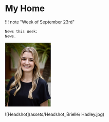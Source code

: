 # My Home

!!! note "Week of September 23rd"

    News this Week: 
    News. 

<img src="https://raw.githubusercontent.com/bhadley11/FOSSF24-tutorial/refs/heads/main/docs/assets/Headshot_Brielle%20Hadley.jpg" alt="Your Name" style="width:150px; height:auto;">

![Headshot](assets/Headshot_Brielle\ Hadley.jpg)
